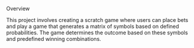 Overview


This project involves creating a scratch game where users can place bets and play a game that generates a matrix of symbols based on defined probabilities. The game determines the outcome based on these symbols and predefined winning combinations.
